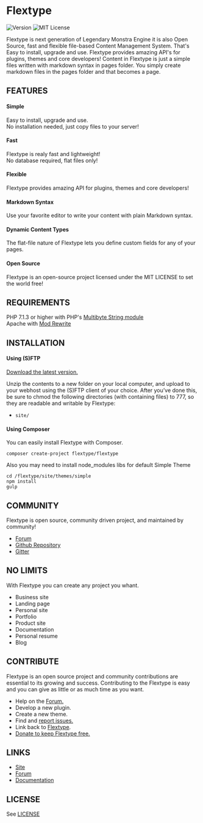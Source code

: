 # Flextype
![Version](https://img.shields.io/badge/version-0.5.0-brightgreen.svg?style=flat-square)
![MIT License](https://img.shields.io/badge/license-MIT-blue.svg?style=flat-square)

Flextype is next generation of Legendary Monstra Engine it is also Open Source, fast and flexible file-based Content Management System. That's Easy to install, upgrade and use. Flextype provides amazing API's for plugins, themes and core developers! Content in Flextype is just a simple files written with markdown syntax in pages folder. You simply create markdown files in the pages folder and that becomes a page.

## FEATURES

#### Simple
Easy to install, upgrade and use.  
No installation needed, just copy files to your server!  

#### Fast
Flextype is realy fast and lightweight!  
No database required, flat files only!  

#### Flexible
Flextype provides amazing API for plugins, themes and core developers!  

#### Markdown Syntax
Use your favorite editor to write your content with plain Markdown syntax.  

#### Dynamic Content Types
The flat-file nature of Flextype lets you define custom fields for any of your pages.  

#### Open Source
Flextype is an open-source project licensed under the MIT LICENSE to set the world free!  

## REQUIREMENTS
PHP 7.1.3 or higher with PHP's [Multibyte String module](http://php.net/mbstring)   
Apache with [Mod Rewrite](http://httpd.apache.org/docs/current/mod/mod_rewrite.html)  

## INSTALLATION

#### Using (S)FTP

[Download the latest version.](http://flextype.org/download)  

Unzip the contents to a new folder on your local computer, and upload to your webhost using the (S)FTP client of your choice. After you’ve done this, be sure to chmod the following directories (with containing files) to 777, so they are readable and writable by Flextype:  
* `site/`

#### Using Composer

You can easily install Flextype with Composer.

```
composer create-project flextype/flextype
```

Also you may need to install node_modules libs for default Simple Theme  

```
cd /flextype/site/themes/simple  
npm install
gulp
```


## COMMUNITY
Flextype is open source, community driven project, and maintained by community!

* [Forum](http://forum.flextype.org)
* [Github Repository](https://github.com/flextype/flextype)
* [Gitter](https://gitter.im/flextype/flextype)


## NO LIMITS
With Flextype you can create any project you whant.

* Business site
* Landing page
* Personal site
* Portfolio
* Product site
* Documentation
* Personal resume
* Blog


## CONTRIBUTE
Flextype is an open source project and community contributions are essential to its growing and success. Contributing to the Flextype is easy and you can give as little or as much time as you want.   
* Help on the [Forum.](http://forum.flextype.org)
* Develop a new plugin.
* Create a new theme.
* Find and [report issues.](https://github.com/flextype/flextype/issues)
* Link back to [Flextype](http://flextype.org).
* [Donate to keep Flextype free.](http://flextype.org/about/sponsors)


## LINKS
- [Site](http://flextype.org)
- [Forum](http://forum.flextype.org)
- [Documentation](http://flextype.org/documentation)


## LICENSE
See [LICENSE](https://github.com/flextype/flextype/blob/master/LICENSE.md)
